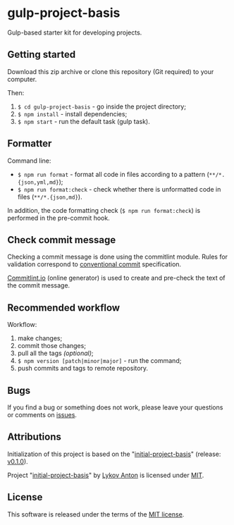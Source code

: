 # gulp-project-basis

Gulp-based starter kit for developing projects.

## Getting started

Download this zip archive or clone this repository (Git required) to your computer.

Then:

1. `$ cd gulp-project-basis` - go inside the project directory;
2. `$ npm install` - install dependencies;
3. `$ npm start` - run the default task (gulp task).

## Formatter

Command line:

- `$ npm run format` - format all code in files according to a pattern (`**/*.{json,yml,md}`);
- `$ npm run format:check` - check whether there is unformatted code in files (`**/*.{json,md}`).

In addition, the code formatting check (`$ npm run format:check`) is performed in the pre-commit hook.

## Check commit message

Checking a commit message is done using the commitlint module. Rules for validation correspond to [conventional commit](https://www.conventionalcommits.org) specification.

[Commitlint.io](https://commitlint.io) (online generator) is used to create and pre-check the text of the commit message.

## Recommended workflow

Workflow:

1. make changes;
2. commit those changes;
3. pull all the tags _(optional)_;
4. `$ npm version [patch|minor|major]` - run the command;
5. push commits and tags to remote repository.

## Bugs

If you find a bug or something does not work, please leave your questions or comments on [issues](https://github.com/ecmatonix/gulp-project-basis/issues).

## Attributions

Initialization of this project is based on the "[initial-project-basis](https://github.com/ecmatonix/initial-project-basis)" (release: [v0.1.0](https://github.com/ecmatonix/initial-project-basis/releases/tag/v0.1.0)).

Project "[initial-project-basis](https://github.com/ecmatonix/initial-project-basis)" by [Lykov Anton](https://github.com/ecmatonix) is licensed under [MIT](https://github.com/ecmatonix/initial-project-basis/blob/master/LICENSE).

## License

This software is released under the terms of the [MIT license](https://github.com/ecmatonix/gulp-project-basis/blob/master/LICENSE).
